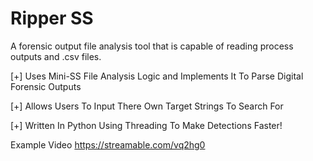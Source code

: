 # Ripper SS
A forensic output file analysis tool that is capable of reading process outputs and .csv files.


[+] Uses Mini-SS File Analysis Logic and Implements It To Parse Digital Forensic Outputs

[+] Allows Users To Input There Own Target Strings To Search For

[+] Written In Python Using Threading To Make Detections Faster!


Example Video
https://streamable.com/vq2hg0 
